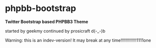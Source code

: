 phpbb-bootstrap
===============

**Twitter Bootstrap based PHPBB3 Theme**

started by geekmy
continued by prosicraft d(-_-)b

Warning: this is an indev-version! It may break at any time!!!!!!!!!!!!!1111one
